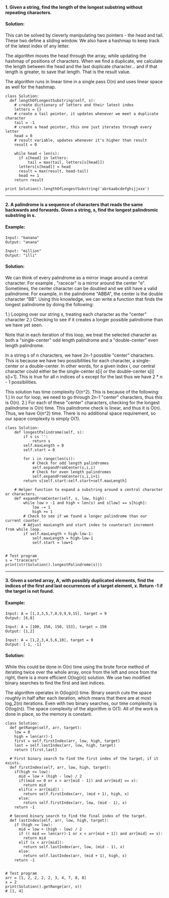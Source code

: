 #### 1. Given a string, find the length of the longest substring without repeating characters.
#### Solution:
This can be solved by cleverly manipulating two pointers - the head and tail. These two define a sliding window. We also have a hashmap to keep track of the latest index of any letter.

The algorithm moves the head through the array, while updating the hashmap of positions of characters. When we find a duplicate, we calculate the length between the head and the last duplicate character... and if that length is greater, to save that length. That is the result value.

The algorithm runs in linear time in a single pass O(n) and uses linear space as well for the hashmap.

```
class Solution:
  def lengthOfLongestSubstring(self, s):
    # create dictionary of letters and their latest index
    letters = {}
    # create a tail pointer, it updates whenever we meet a duplicate character
    tail = -1
    # create a head pointer, this one just iterates through every letter
    head = 0
    # result variable, updates whenever it's higher than result
    result = 0
    
    while head < len(s):
      if s[head] in letters:
          tail = max(tail, letters[s[head]])
      letters[s[head]] = head
      result = max(result, head-tail)
      head += 1
    return result

print Solution().lengthOfLongestSubstring('abrkaabcdefghijjxxx')
```
---
#### 2. A palindrome is a sequence of characters that reads the same backwards and forwards. Given a string, s, find the longest palindromic substring in s.

#### Example:

```
Input: "banana"
Output: "anana"

Input: "million"
Output: "illi"
```


#### Solution: 
We can think of every palindrome as a mirror image around a central character. For example , "racecar" is a mirror around the center "e". Sometimes, the center character can be doubled and we still have a valid palindrome. For example, in the palindrome "ABBA", the center is the double character "BB". Using this knowledge, we can write a function that finds the longest palindrome by doing the following:

1.) Looping over our string s, treating each character as the "center" character
2.) Checking to see if it creates a longer possible palindrome than we have yet seen.

Note that in each iteration of this loop, we treat the selected character as both a "single-center" odd length palindrome and a "double-center" even length palindrome.

In a string s of n characters, we have 2n-1 possible "center" characters. This is because we have two possibilities for each character, a single-center or a double-center. In other words, for a given index i, our central character could either be the single-center s[i] or the double-center s[i] s[i+1]. This is true for all n indices of s except for the last thus we have 2 * n - 1 possibilities.

This solution has time complexity O(n^2). This is because of the following:
1.) In our for loop, we need to go through 2n-1 "center" characters, thus this is O(n).
2.) For each of these "center" characters, checking for the longest palindrome is O(n) time. This palindrome check is linear, and thus it is O(n).
Thus, we have O(n^2) time. There is no additional space requirement, so our space complexity is simply O(1).

```
class Solution: 
    def longestPalindrome(self, s):
        if s is '':
            return s
        self.maxLength = 0
        self.start = 0
    
        for i in range(len(s)):
            # Check for odd length palindromes
            self.expandFromCenter(s,i,i)
            # Check for even length palindromes
            self.expandFromCenter(s,i,i+1)
        return s[self.start:self.start+self.maxLength]
    
    # Helper function to expand a substring around a central character or characters.
    def expandFromCenter(self, s, low, high):
        while low > -1 and high < len(s) and s[low] == s[high]:
            low -= 1
            high += 1
        # Check to see if we found a longer palindrome than our current counter.
        # Adjust maxLength and start index to counteract increment from while loop. 
        if self.maxLength < high-low-1: 
            self.maxLength = high-low-1
            self.start = low+1  

         
# Test program
s = "tracecars"
print(str(Solution().longestPalindrome(s)))
```
---

#### 3. Given a sorted array, A, with possibly duplicated elements, find the indices of the first and last occurrences of a target element, x. Return -1 if the target is not found.

#### Example:
```
Input: A = [1,3,3,5,7,8,9,9,9,15], target = 9
Output: [6,8]

Input: A = [100, 150, 150, 153], target = 150
Output: [1,2]

Input: A = [1,2,3,4,5,6,10], target = 9
Output: [-1, -1]
```

#### Solution:
While this could be done in O(n) time using the brute force method of iterating twice over the whole array, once from the left and once from the right, there is a more efficient O(log(n)) solution. We use two modified binary searches to find the first and last indices.

The algorithm operates in O(log(n)) time. Binary search cuts the space roughly in half after each iteration, which means that there are at most log_2(n) iterations. Even with two binary searches, our time complexity is O(log(n)).
The space complexity of the algorithm is O(1). All of the work is done in place, so the memory is constant.

```
class Solution: 
  def getRange(self, arr, target):
    low = 0
    high = len(arr)-1
    first = self.firstIndex(arr, low, high, target)
    last = self.lastIndex(arr, low, high, target)
    return [first,last]

  # First binary search to find the first index of the target, if it exists.
  def firstIndex(self, arr, low, high, target): 
    if(high >= low): 
      mid = low + (high - low) / 2
      if((mid == 0 or x > arr[mid - 1]) and arr[mid] == x): 
        return mid 
      elif(x > arr[mid]) : 
        return self.firstIndex(arr, (mid + 1), high, x) 
      else: 
        return self.firstIndex(arr, low, (mid - 1), x)   
    return -1
  
  # Second binary search to find the final index of the target. 
  def lastIndex(self, arr, low, high, target): 
    if (high >= low): 
      mid = low + (high - low) / 2
      if (( mid == len(arr)-1 or x < arr[mid + 1]) and arr[mid] == x): 
        return mid 
      elif (x < arr[mid]): 
        return self.lastIndex(arr, low, (mid - 1), x) 
      else: 
        return self.lastIndex(arr, (mid + 1), high, x)         
    return -1
    
  
# Test program 
arr = [1, 2, 2, 2, 2, 3, 4, 7, 8, 8] 
x = 2
print(Solution().getRange(arr, x))
# [1, 4]
```